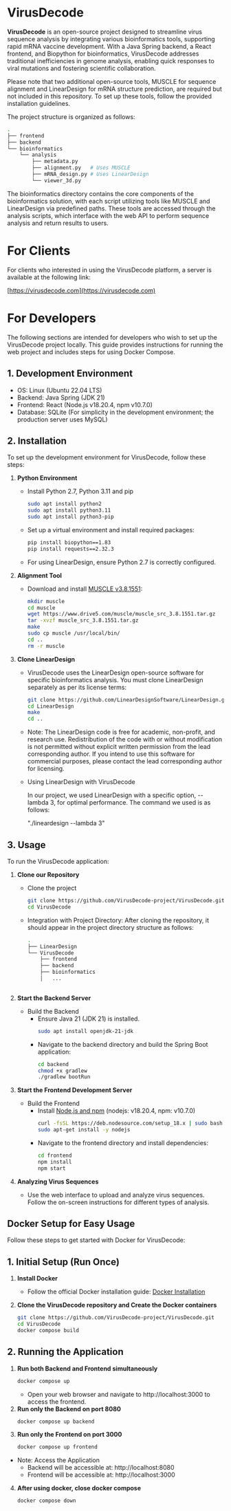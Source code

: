 # VirusDecode
**VirusDecode** is an open-source project designed to streamline virus sequence analysis by integrating various bioinformatics tools, supporting rapid mRNA vaccine development. With a Java Spring backend, a React frontend, and Biopython for bioinformatics, VirusDecode addresses traditional inefficiencies in genome analysis, enabling quick responses to viral mutations and fostering scientific collaboration.

Please note that two additional open-source tools, MUSCLE for sequence alignment and LinearDesign for mRNA structure prediction, are required but not included in this repository. To set up these tools, follow the provided installation guidelines.


The project structure is organized as follows:
```bash
.
├── frontend
├── backend
└── bioinformatics
    └── analysis
        ├── metadata.py
        ├── alignment.py   # Uses MUSCLE
        ├── mRNA_design.py # Uses LinearDesign
        └── viewer_3d.py
```
The bioinformatics directory contains the core components of the bioinformatics solution, with each script utilizing tools like MUSCLE and LinearDesign via predefined paths. These tools are accessed through the analysis scripts, which interface with the web API to perform sequence analysis and return results to users.

# For Clients #
For clients who interested in using the VirusDecode platform, a server is available at the following link:

[https://virusdecode.com](https://virusdecode.com)


# For Developers #
The following sections are intended for developers who wish to set up the VirusDecode project locally. This guide provides instructions for running the web project and includes steps for using Docker Compose.

## 1. Development Environment
  - OS: Linux (Ubuntu 22.04 LTS)
  - Backend: Java Spring (JDK 21)
  - Frontend: React (Node.js v18.20.4, npm v10.7.0)
  - Database: SQLite (For simplicity in the development environment; the production server uses MySQL)

## 2. Installation
To set up the development environment for VirusDecode, follow these steps:

1. **Python Environment**
    - Install Python 2.7, Python 3.11 and pip
      ```bash
      sudo apt install python2
      sudo apt install python3.11
      sudo apt install python3-pip
      ```
    - Set up a virtual environment and install required packages:
      ```bash
      pip install biopython==1.83
      pip install requests==2.32.3
      ```
    - For using LinearDesign, ensure Python 2.7 is correctly configured.


2. **Alignment Tool**
    - Download and install [MUSCLE v3.8.1551](https://drive5.com/muscle/):
      ```bash
      mkdir muscle
      cd muscle
      wget https://www.drive5.com/muscle/muscle_src_3.8.1551.tar.gz
      tar -xvzf muscle_src_3.8.1551.tar.gz
      make
      sudo cp muscle /usr/local/bin/
      cd ..
      rm -r muscle
      ```

3. **Clone LinearDesign**
    - VirusDecode uses the LinearDesign open-source software for specific bioinformatics analysis. You must clone LinearDesign separately as per its license terms:
      ```bash
      git clone https://github.com/LinearDesignSoftware/LinearDesign.git
      cd LinearDesign
      make
      cd ..
      ```
    - Note: The LinearDesign code is free for academic, non-profit, and research use. Redistribution of the code with or without modification is not permitted without explicit written permission from the lead corresponding author. If you intend to use this software for commercial purposes, please contact the lead corresponding author for licensing.
    - Using LinearDesign with VirusDecode

      In our project, we used LinearDesign with a specific option, --lambda 3, for optimal performance. The command we used is as follows:
        
        "./lineardesign --lambda 3"
        




## 3. Usage
To run the VirusDecode application:
1. **Clone our Repository**
    - Clone the project
      ```bash
      git clone https://github.com/VirusDecode-project/VirusDecode.git
      cd VirusDecode
      ```
    - Integration with Project Directory: After cloning the repository, it should appear in the project directory structure as follows:
      ``` bash
      .
      ├── LinearDesign
      └── VirusDecode
          ├── frontend
          ├── backend
          ├── bioinformatics
          │   ...
          
      ```

2. **Start the Backend Server**

    - Build the Backend
      - Ensure Java 21 (JDK 21) is installed.
        ```bash
        sudo apt install openjdk-21-jdk 
        ```
      - Navigate to the backend directory and build the Spring Boot application:
        ```bash
        cd backend
        chmod +x gradlew
        ./gradlew bootRun
        ```

3. **Start the Frontend Development Server**

    - Build the Frontend
      - Install [Node.js and npm](https://nodejs.org/) (nodejs: v18.20.4, npm: v10.7.0)
        ```bash
        curl -fsSL https://deb.nodesource.com/setup_18.x | sudo bash -
        sudo apt-get install -y nodejs
        ```
      - Navigate to the frontend directory and install dependencies:
        ```bash
        cd frontend
        npm install
        npm start

4. **Analyzing Virus Sequences**
   - Use the web interface to upload and analyze virus sequences. Follow the on-screen instructions for different types of analysis.



## Docker Setup for Easy Usage
Follow these steps to get started with Docker for VirusDecode:
## 1. Initial Setup (Run Once)
1. **Install Docker**
    - Follow the official Docker installation guide: [Docker Installation](https://docs.docker.com/get-docker/)

2. **Clone the VirusDecode repository and Create the Docker containers**
    ```bash
    git clone https://github.com/VirusDecode-project/VirusDecode.git
    cd VirusDecode
    docker compose build
    ```
## 2. Running the Application
  1. **Run both Backend and Frontend simultaneously**
      ```bash
      docker compose up
      ```
      - Open your web browser and navigate to http://localhost:3000 to access the frontend.
  2. **Run only the Backend on port 8080**
      ```bash
      docker compose up backend
      ```
  3. **Run only the Frontend on port 3000**
      ```bash
      docker compose up frontend
      ```
  - Note: Access the Application
    - Backend will be accessible at: http://localhost:8080
    - Frontend will be accessible at: http://localhost:3000
  4. **After using docker, close docker compose**
      ```bash
      docker compose down
      ```
